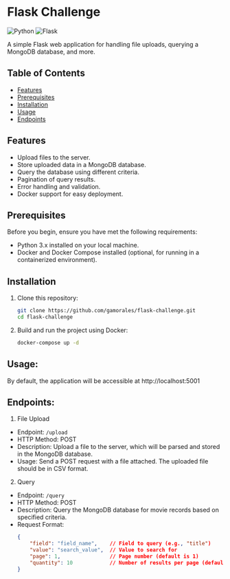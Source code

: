 
# Flask Challenge

![Python](https://img.shields.io/badge/Python-3.x-blue.svg)
![Flask](https://img.shields.io/badge/Flask-2.x-green.svg)

A simple Flask web application for handling file uploads, querying a MongoDB database, and more.

## Table of Contents

- [Features](#features)
- [Prerequisites](#prerequisites)
- [Installation](#installation)
- [Usage](#usage)
- [Endpoints](#endpoints)

## Features

- Upload files to the server.
- Store uploaded data in a MongoDB database.
- Query the database using different criteria.
- Pagination of query results.
- Error handling and validation.
- Docker support for easy deployment.

## Prerequisites

Before you begin, ensure you have met the following requirements:

- Python 3.x installed on your local machine.
- Docker and Docker Compose installed (optional, for running in a containerized environment).

## Installation

1. Clone this repository:

   ```bash
   git clone https://github.com/gamorales/flask-challenge.git
   cd flask-challenge
   ```

2. Build and run the project using Docker:
   ```bash
   docker-compose up -d
   ```

## Usage:
   By default, the application will be accessible at http://localhost:5001

## Endpoints:
1. File Upload
- Endpoint: `/upload`
- HTTP Method: POST
- Description: Upload a file to the server, which will be parsed and stored in the MongoDB database.
- Usage: Send a POST request with a file attached. The uploaded file should be in CSV format.

2. Query
- Endpoint: `/query`
- HTTP Method: POST
- Description: Query the MongoDB database for movie records based on specified criteria.
- Request Format:
    ```json
    {
        "field": "field_name",    // Field to query (e.g., "title")
        "value": "search_value",  // Value to search for
        "page": 1,                // Page number (default is 1)
        "quantity": 10            // Number of results per page (default 10)
    }
    ```
